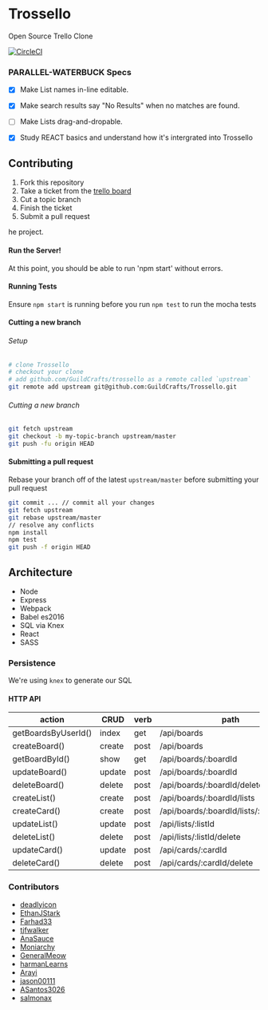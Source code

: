 # Trossello

Open Source Trello Clone

[![CircleCI](https://circleci.com/gh/GuildCrafts/Trossello/tree/master.png?circle-token=859633aeb7d26e62dd772cda75da1ca27a6237db)](https://circleci.com/gh/GuildCrafts/Trossello/tree/master)

### PARALLEL-WATERBUCK Specs

- [x] Make List names in-line editable.
- [x] Make search results say "No Results" when no matches are found.
- [ ] Make Lists drag-and-dropable.
- [x] Study REACT basics and understand how it's intergrated into Trossello


## Contributing

1. Fork this repository
2. Take a ticket from the [trello board](https://trello.com/b/QIKeSwK0/trossello-oss-trello)
3. Cut a topic branch
4. Finish the ticket
5. Submit a pull request

he project.

#### Run the Server!

At this point, you should be able to run 'npm start' without errors.


#### Running Tests

Ensure `npm start` is running before you run `npm test` to run the mocha tests

#### Cutting a new branch

###### Setup

```sh
# clone Trossello
# checkout your clone
# add github.com/GuildCrafts/trossello as a remote called `upstream`
git remote add upstream git@github.com:GuildCrafts/Trossello.git
```

###### Cutting a new branch

```sh
git fetch upstream
git checkout -b my-topic-branch upstream/master
git push -fu origin HEAD
```

#### Submitting a pull request

Rebase your branch off of the latest `upstream/master` before submitting your pull request

```sh
git commit ... // commit all your changes
git fetch upstream
git rebase upstream/master
// resolve any conflicts
npm install
npm test
git push -f origin HEAD
```

## Architecture

- Node
- Express
- Webpack
- Babel es2016
- SQL via Knex
- React
- SASS


### Persistence

We're using `knex` to generate our SQL

#### HTTP API

| action               | CRUD   | verb | path                                     |
| -------------------- | ------ | ---- | ---------------------------------------- |
| getBoardsByUserId()  | index  | get  | /api/boards                              |
| createBoard()        | create | post | /api/boards                              |
| getBoardById()       | show   | get  | /api/boards/:boardId                     |
| updateBoard()        | update | post | /api/boards/:boardId                     |
| deleteBoard()        | delete | post | /api/boards/:boardId/delete              |
| createList()         | create | post | /api/boards/:boardId/lists               |
| createCard()         | create | post | /api/boards/:boardId/lists/:listId/cards |
| updateList()         | update | post | /api/lists/:listId                       |
| deleteList()         | delete | post | /api/lists/:listId/delete                |
| updateCard()         | update | post | /api/cards/:cardId                       |
| deleteCard()         | delete | post | /api/cards/:cardId/delete                |

### Contributors

- [deadlyicon](https://github.com/deadlyicon)
- [EthanJStark](https://github.com/EthanJStark)
- [Farhad33](https://github.com/Farhad33)
- [tjfwalker](https://github.com/tjfwalker)
- [AnaSauce](https://github.com/AnaSauce)
- [Moniarchy](https://github.com/Moniarchy)
- [GeneralMeow](https://github.com/GeneralMeow)
- [harmanLearns](https://github.com/harmanLearns)
- [Arayi](https://github.com/Arayi)
- [jason00111](https://github.com/jason00111)
- [ASantos3026](https://github.com/ASantos3026)
- [salmonax](https://github.com/salmonax)
